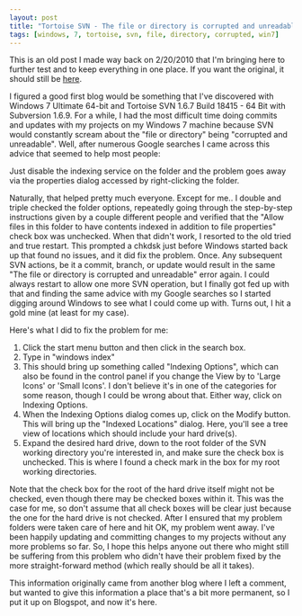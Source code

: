 ```yaml
---
layout: post
title: "Tortoise SVN - The file or directory is corrupted and unreadable in Windows 7"
tags: [windows, 7, tortoise, svn, file, directory, corrupted, win7]
---
```


This is an old post I made way back on 2/20/2010 that I'm bringing here to further test and to keep everything in one place. If you want the original, it should still be [here](https://tomizechsterson.blogspot.com/2010/02/tortoise-svn-file-or-directory-is.html).

I figured a good first blog would be something that I've discovered with Windows 7 Ultimate 64-bit and Tortoise SVN 1.6.7 Build 18415 - 64 Bit with Subversion 1.6.9. For a while, I had the most difficult time doing commits and updates with my projects on my Windows 7 machine because SVN would constantly scream about the "file or directory" being "corrupted and unreadable". Well, after numerous Google searches I came across this advice that seemed to help most people:

Just disable the indexing service on the folder and the problem goes away via the properties dialog accessed by right-clicking the folder.

Naturally, that helped pretty much everyone. Except for me.. I double and triple checked the folder options, repeatedly going through the step-by-step instructions given by a couple different people and verified that the "Allow files in this folder to have contents indexed in addition to file properties" check box was unchecked. When that didn't work, I resorted to the old tried and true restart. This prompted a chkdsk just before Windows started back up that found no issues, and it did fix the problem. Once. Any subsequent SVN actions, be it a commit, branch, or update would result in the same "The file or directory is corrupted and unreadable" error again. I could always restart to allow one more SVN operation, but I finally got fed up with that and finding the same advice with my Google searches so I started digging around Windows to see what I could come up with. Turns out, I hit a gold mine (at least for my case).

Here's what I did to fix the problem for me:
1. Click the start menu button and then click in the search box.
2. Type in "windows index"
3. This should bring up something called "Indexing Options", which can also be found in the control panel if you change the View by to 'Large Icons' or 'Small Icons'. I don't believe it's in one of the categories for some reason, though I could be wrong about that. Either way, click on Indexing Options.
4. When the Indexing Options dialog comes up, click on the Modify button. This will bring up the "Indexed Locations" dialog. Here, you'll see a tree view of locations which should include your hard drive(s).
5. Expand the desired hard drive, down to the root folder of the SVN working directory you're interested in, and make sure the check box is unchecked. This is where I found a check mark in the box for my root working directories.

Note that the check box for the root of the hard drive itself might not be checked, even though there may be checked boxes within it. This was the case for me, so don't assume that all check boxes will be clear just because the one for the hard drive is not checked. After I ensured that my problem folders were taken care of here and hit OK, my problem went away. I've been happily updating and committing changes to my projects without any more problems so far. So, I hope this helps anyone out there who might still be suffering from this problem who didn't have their problem fixed by the more straight-forward method (which really should be all it takes).

This information originally came from another blog where I left a comment, but wanted to give this information a place that's a bit more permanent, so I put it up on Blogspot, and now it's here.